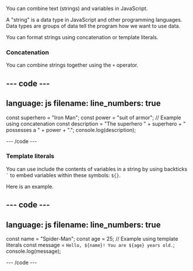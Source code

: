 You can combine text (strings) and variables in JavaScript.

A "string" is a data type in JavaScript and other programming languages. Data types are groups of data tell the program how we want to use data.

You can format strings using concatenation or template literals.

### Concatenation

You can combine strings together using the `+` operator.

## --- code ---

language: js
filename:
line_numbers: true
-------------------------------------------------------

const superhero = "Iron Man";
const power = "suit of armor";
// Example using concatenation
const description = "The superhero " + superhero + " possesses a " + power + ".";
console.log(description);

\--- /code ---

### Template literals

You can use include the contents of variables in a string by using backticks `` ` `` to embed variables within these symbols: `${}`.

Here is an example.

## --- code ---

language: js
filename:
line_numbers: true
-------------------------------------------------------

const name = "Spider-Man";
const age = 25;
// Example using template literals
const message = `Hello, ${name}! You are ${age} years old.`;
console.log(message);

\--- /code ---
